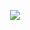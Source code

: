 

<p align="center">
  <img src="https://scontent-lhr3-1.xx.fbcdn.net/v/t31.0-8/24883315_10212976606747065_1898445718263735482_o.jpg?oh=a5c9025445e52752a905b27564c496bd&oe=5AC1FCC6"/>
</p>
